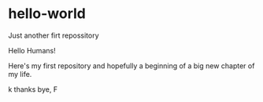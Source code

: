 # hello-world
Just another firt repossitory

Hello Humans!

Here's my first repository and hopefully a beginning of a big new chapter of my life.

k thanks bye,
F

